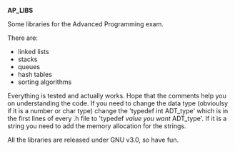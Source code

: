 **AP_LIBS**

Some libraries for the Advanced Programming exam.

There are:
- linked lists
- stacks
- queues
- hash tables
- sorting algorithms

Everything is tested and actually works.
Hope that the comments help you on understanding the code.
If you need to change the data type (obvioulsy if it is a number or char type) change the 'typedef int ADT_type' which is in the first lines of every .h file to 'typedef _value you want_ ADT_type'.
If it is a string you need to add the memory allocation for the strings.

All the libraries are released under GNU v3.0, so have fun.